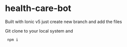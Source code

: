 # health-care-bot
Built with Ionic v5
just create new branch and add the files

Git clone to your local system and

<code> npm i </code>
